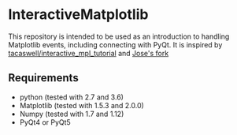 # InteractiveMatplotlib

This repository is intended to be used as an introduction to handling Matplotlib events, including connecting with PyQt. It is inspired by [tacaswell/interactive_mpl_tutorial](https://github.com/tacaswell/interactive_mpl_tutorial) and [Jose's fork](https://github.com/jmborr/interactive_mpl_tutorial)

Requirements
------------

* python (tested with 2.7 and 3.6)
* Matplotlib (tested with 1.5.3 and 2.0.0)
* Numpy (tested with 1.7 and 1.12)
* PyQt4 or PyQt5
